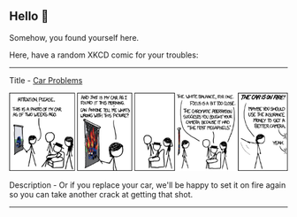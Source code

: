 ## Hello 👀

Somehow, you found yourself here.

Here, have a random XKCD comic for your troubles:

-----------------------------------

Title - [Car Problems](https://xkcd.com/1014)

![Car Problems](./random_comic.png)

Description - Or if you replace your car, we'll be happy to set it on fire again so you can take another crack at getting that shot.

-----------------------------------